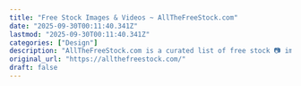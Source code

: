 ```yaml
---
title: "Free Stock Images & Videos ~ AllTheFreeStock.com"
date: "2025-09-30T00:11:40.341Z"
lastmod: "2025-09-30T00:11:40.341Z"
categories: ["Design"]
description: "AllTheFreeStock.com is a curated list of free stock 📷 images, 🎼 audio and 📹 videos. Find all the best free stock images and videos in one place."
original_url: "https://allthefreestock.com/"
draft: false
---
```

